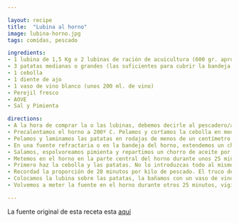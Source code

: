 ```yaml
---

layout: recipe
title:  "Lubina al horno"
image: lubina-horno.jpg
tags: comidas, pescado

ingredients:
- 1 lubina de 1,5 Kg o 2 lubinas de ración de acuicultura (600 gr. aprox. cada una). Sin tripas, sin aletas pero con escamas
- 3 patatas medianas o grandes (las suficientes para cubrir la bandeja del horno)
- 1 cebolla
- 1 diente de ajo
- 1 vaso de vino blanco (unos 200 ml. de vino)
- Perejil fresco
- AOVE
- Sal y Pimienta

directions:
- A la hora de comprar la o las lubinas, debemos decirle al pescadero/a cómo la queremos. En este caso para hacer al horno deben ser lubinas enteras. Limpias de tripas y escamas, pero que no le realicen cortes ya que si lo hacen se te secará. Es mejor que la piel esté entera. Ellos son los profesionales, sabrán perfectamente darte el mejor producto.
- Precalentamos el horno a 200º C. Pelamos y cortamos la cebolla en medios aros de medio centímetro de espesor como máximo.
- Pelamos y laminamos las patatas en rodajas de menos de un centímetro.
- En una fuente refractaria o en la bandeja del horno, extendemos un chorro de aceite de oliva virgen extra con la ayuda de un pincel de silicona o similar. Disponemos una capa de la cebolla troceada y sobre ésta, otra capa con las rodajas de patata.
- Salamos, espolvoreamos pimienta y repartimos un chorro de aceite por encima.
- Metemos en el horno en la parte central del horno durante unos 25 minutos. Al pasar el tiempo (o cuando las patatas están doradas, lo que suceda antes), sacamos la fuente.
- Primero haz la cebolla y las patatas. No lo introduzcas todo al mismo tiempo en el horno, porque el tiempo que requiere la lubina es mucho menor que el de otros ingredientes, que tienen que estar bien hechos.
- Recordad la proporción de 20 minutos por kilo de pescado. El truco de examinar el ojo, cuando se ponga blanco es que ya está hecho el pescado. Es importante no abrir el horno durante la cocción. Ya que debemos mantener la temperatura constante para que nos salga de lujo.
- Colocamos la lubina sobre las patatas, la bañamos con un vaso de vino blanco (podemos poner algo de PX, Oporto o similar, para dar más sabor). Aderezamos con un poco de perejil fresco picado, sal, pimienta negra o blanca y aceite de oliva virgen extra.
- Volvemos a meter la fuente en el horno durante otros 25 minutos, vigilando que la dorada no se haga en exceso.

---
```


La fuente original de esta receta esta [aquí](http://www.recetasderechupete.com/lubina-al-horno/18295/)